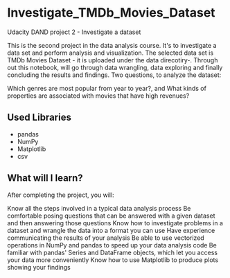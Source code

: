 # Investigate_TMDb_Movies_Dataset
Udacity DAND project 2 - Investigate a dataset


This is the second project in the data analysis course. 
It's to investigate a data set and perform analysis and visualization.
The selected data set is TMDb Movies Dataset - it is uploaded under 
the data direcotiry-. Through out this notebook, will go through data
wrangling, data exploring and finally concluding the results and 
findings. Two questions, to analyze the dataset: 

Which genres are most popular from year to year?, and 
What kinds of properties are associated with movies that have high revenues?

## Used Libraries
* pandas
* NumPy
* Matplotlib
* csv

## What will I learn?
After completing the project, you will:

Know all the steps involved in a typical data analysis process
Be comfortable posing questions that can be answered with a given dataset and then answering those questions
Know how to investigate problems in a dataset and wrangle the data into a format you can use
Have experience communicating the results of your analysis
Be able to use vectorized operations in NumPy and pandas to speed up your data analysis code
Be familiar with pandas' Series and DataFrame objects, which let you access your data more conveniently
Know how to use Matplotlib to produce plots showing your findings
